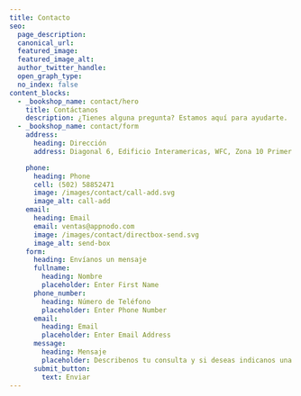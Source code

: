 ```yaml
---
title: Contacto
seo:
  page_description:
  canonical_url:
  featured_image:
  featured_image_alt:
  author_twitter_handle:
  open_graph_type:
  no_index: false
content_blocks:
  - _bookshop_name: contact/hero
    title: Contáctanos
    description: ¿Tienes alguna pregunta? Estamos aquí para ayudarte.
  - _bookshop_name: contact/form
    address:
      heading: Dirección
      address: Diagonal 6, Edificio Interamericas, WFC, Zona 10 Primer Nivel, Local 118

    phone:
      heading: Phone
      cell: (502) 58852471
      image: /images/contact/call-add.svg
      image_alt: call-add
    email:
      heading: Email
      email: ventas@appnodo.com
      image: /images/contact/directbox-send.svg
      image_alt: send-box
    form:
      heading: Envíanos un mensaje
      fullname:
        heading: Nombre
        placeholder: Enter First Name
      phone_number:
        heading: Número de Teléfono
        placeholder: Enter Phone Number
      email:
        heading: Email
        placeholder: Enter Email Address
      message:
        heading: Mensaje
        placeholder: Describenos tu consulta y si deseas indicanos una fecha y hora para contactarte
      submit_button:
        text: Enviar
---
```


